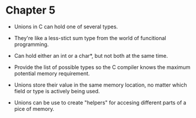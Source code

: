 # Chapter 5

- Unions in C can hold one of several types.

- They're like a less-stict sum type from the world of funcitional programming.

- Can hold either an int or a char*, but not both at the same time.

- Provide the list of possible types so the C compiler knows the maximum potential
  memory requirement.

- Unions store their value in the same memory location, no matter which field 
  or type is actively being used. 

- Unions can be use to create "helpers" for accesing different parts of a pice of
  memory.